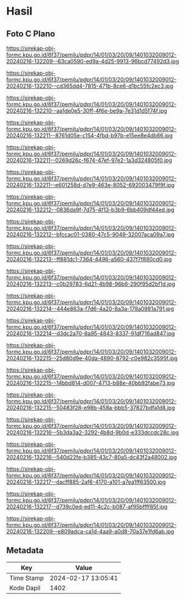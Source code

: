 # Hasil

## Foto C Plano

https://sirekap-obj-formc.kpu.go.id/6f37/pemilu/pdpr/14/01/03/20/09/1401032009012-20240216-132209--63ca0590-ed9a-4d25-9913-96bcd77492d3.jpg

https://sirekap-obj-formc.kpu.go.id/6f37/pemilu/pdpr/14/01/03/20/09/1401032009012-20240216-132210--cd365dd4-7815-471b-8ce6-d1bc55fc2ec3.jpg

https://sirekap-obj-formc.kpu.go.id/6f37/pemilu/pdpr/14/01/03/20/09/1401032009012-20240216-132210--aa1de0e5-30ff-4f6e-be9a-7e31d1d5f74f.jpg

https://sirekap-obj-formc.kpu.go.id/6f37/pemilu/pdpr/14/01/03/20/09/1401032009012-20240216-132211--8761d05e-c154-4fbd-b97b-e15ee8e4db66.jpg

https://sirekap-obj-formc.kpu.go.id/6f37/pemilu/pdpr/14/01/03/20/09/1401032009012-20240216-132211--0269d26c-f674-47ef-97e2-1a3d324805f0.jpg

https://sirekap-obj-formc.kpu.go.id/6f37/pemilu/pdpr/14/01/03/20/09/1401032009012-20240216-132211--e601258d-d7e9-463e-8052-692003479f9f.jpg

https://sirekap-obj-formc.kpu.go.id/6f37/pemilu/pdpr/14/01/03/20/09/1401032009012-20240216-132212--0836da9f-7d75-4f13-b3b9-6bb409df44ed.jpg

https://sirekap-obj-formc.kpu.go.id/6f37/pemilu/pdpr/14/01/03/20/09/1401032009012-20240216-132212--bfccac01-0380-47c5-9049-32007aca09a7.jpg

https://sirekap-obj-formc.kpu.go.id/6f37/pemilu/pdpr/14/01/03/20/09/1401032009012-20240216-132213--ff881dc1-7364-4496-a560-437f7f880cd0.jpg

https://sirekap-obj-formc.kpu.go.id/6f37/pemilu/pdpr/14/01/03/20/09/1401032009012-20240216-132213--c0b29783-6d21-4b98-96b6-290f95d2bf1d.jpg

https://sirekap-obj-formc.kpu.go.id/6f37/pemilu/pdpr/14/01/03/20/09/1401032009012-20240216-132214--444e863a-f7d6-4a20-8a3a-178a0981a791.jpg

https://sirekap-obj-formc.kpu.go.id/6f37/pemilu/pdpr/14/01/03/20/09/1401032009012-20240216-132214--d3dc2a70-8a95-4843-8337-91df716ad847.jpg

https://sirekap-obj-formc.kpu.go.id/6f37/pemilu/pdpr/14/01/03/20/09/1401032009012-20240216-132215--25d80d9e-40da-4890-8792-c0e982c3595f.jpg

https://sirekap-obj-formc.kpu.go.id/6f37/pemilu/pdpr/14/01/03/20/09/1401032009012-20240216-132215--14bbd814-d007-4713-b88e-40bb92fabe73.jpg

https://sirekap-obj-formc.kpu.go.id/6f37/pemilu/pdpr/14/01/03/20/09/1401032009012-20240216-132215--50483f28-e98b-458a-bbb5-37827bdfa1d8.jpg

https://sirekap-obj-formc.kpu.go.id/6f37/pemilu/pdpr/14/01/03/20/09/1401032009012-20240216-132216--5b3da3a2-3292-4b8d-9b0d-e333dccdc28c.jpg

https://sirekap-obj-formc.kpu.go.id/6f37/pemilu/pdpr/14/01/03/20/09/1401032009012-20240216-132216--540d22fe-b385-43c7-80a5-dc43f2a48002.jpg

https://sirekap-obj-formc.kpu.go.id/6f37/pemilu/pdpr/14/01/03/20/09/1401032009012-20240216-132217--dacff885-2af6-4170-a101-a7ea1ff63500.jpg

https://sirekap-obj-formc.kpu.go.id/6f37/pemilu/pdpr/14/01/03/20/09/1401032009012-20240216-132217--d739c0ed-ed11-4c2c-b087-af95bffff85f.jpg

https://sirekap-obj-formc.kpu.go.id/6f37/pemilu/pdpr/14/01/03/20/09/1401032009012-20240216-132209--e809adca-ca1d-4aa9-a0d8-70a37e1fd6ab.jpg


## Metadata

| Key        | Value               |
| ---------- | ------------------- |
| Time Stamp | 2024-02-17 13:05:41 |
| Kode Dapil | 1402                |



